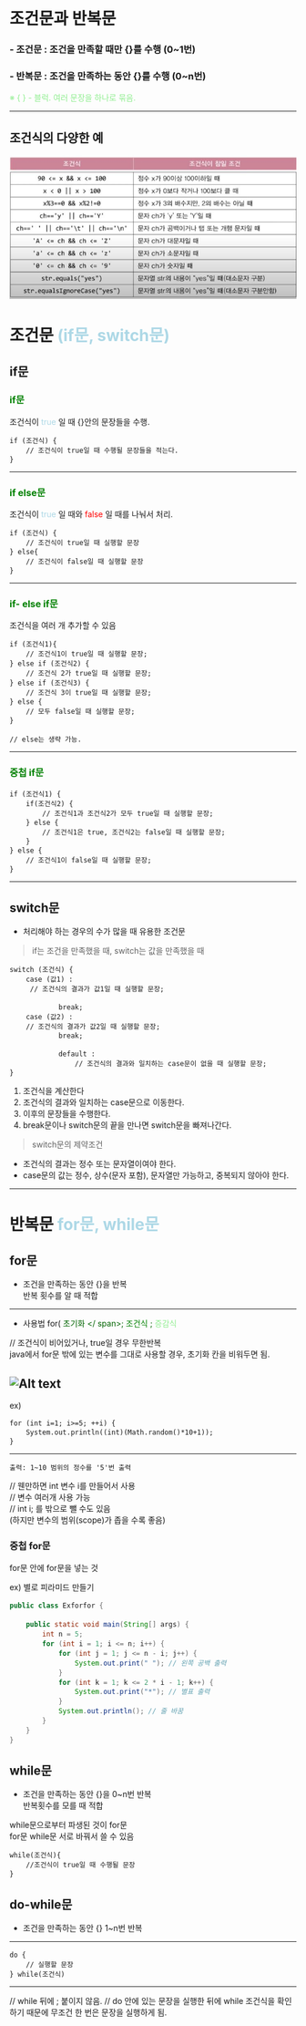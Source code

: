 # 조건문과 반복문
### - 조건문 : 조건을 만족할 때만 {}를 수행 (0~1번)  
### - 반복문 : 조건을 만족하는 동안 {}를 수행 (0~n번)


 <span style = "color:lightgreen">※ { } - 블럭. 여러 문장을 하나로 묶음.</span>

---
## 조건식의 다양한 예
![Alt text](<조건식의 다양한 예.JPG>)


# 조건문 <span style = "color:lightblue"> (if문, switch문) </span>
## if문


###   <span style = "color:green"> if문 </span>
조건식이 <span style = "color:lightblue"> true </span>일 때 {}안의 문장들을 수행.  

    if (조건식) {
        // 조건식이 true일 때 수행될 문장들을 적는다.
    }

---
###   <span style = "color:green"> if else문 </span>  
조건식이 <span style = "color:lightblue"> true </span>일 때와 <span style = "color:red"> false </span> 일 때를 나눠서 처리.  

    if (조건식) {
        // 조건식이 true일 때 실행할 문장
    } else{
        // 조건식이 false일 때 실행할 문장
    }

---

###    <span style = "color:green"> if- else if문 </span>  
조건식을 여러 개 추가할 수 있음

    if (조건식1){
        // 조건식1이 true일 때 실행할 문장;
    } else if (조건식2) {
        // 조건식 2가 true일 때 실행할 문장;
    } else if (조건식3) {
        // 조건식 3이 true일 때 실행할 문장;
    } else {
        // 모두 false일 때 실행할 문장;
    }  

    // else는 생략 가능.


---

###  <span style = "color:green"> 중첩 if문  </span>   



    if (조건식1) {
        if(조건식2) {
            // 조건식1과 조건식2가 모두 true일 때 실행할 문장;
        } else {
            // 조건식1은 true, 조건식2는 false일 때 실행할 문장;
        }
    } else {
        // 조건식1이 false일 때 실행할 문장;
    }
---

## switch문  
- 처리해야 하는 경우의 수가 많을 때 유용한 조건문  

> if는 조건을 만족했을 때, switch는 값을 만족했을 때  

    switch (조건식) {
        case (값1) :
         // 조건식의 결과가 값1일 때 실행할 문장;

                break;
        case (값2) : 
        // 조건식의 결과가 값2일 때 실행할 문장;
                break;

                default :
                    // 조건식의 결과와 일치하는 case문이 없을 때 실행할 문장;
    }

1. 조건식을 계산한다  
2. 조건식의 결과와 일치하는 case문으로 이동한다.  
3. 이후의 문장들을 수행한다.  
4. break문이나 switch문의 끝을 만나면 switch문을 빠져나간다.

>switch문의 제약조건  
- 조건식의 결과는 정수 또는 문자열이여야 한다.
- case문의 값는 정수, 상수(문자 포함), 문자열만 가능하고, 중복되지 않아야 한다.  


---



# 반복문 <span style = "color:lightblue"> for문, while문 </span>

## for문  
- 조건을 만족하는 동안 {}을 반복  
반복 횟수를 알 때 적합  
---
- 사용법
for(<span style = "color:darkgreen"> 초기화 </
span>; <span style = "color:green"> 조건식 </span>; <span style = "color:lightgreen"> 증감식 </span>

// 조건식이 비어있거나, true일 경우 무한반복  
java에서 for문 밖에 있는 변수를 그대로 사용할 경우, 초기화 칸을 비워두면 됨.  

![Alt text](../image/for%EB%AC%B8.JPG)
---
ex)  

    for (int i=1; i>=5; ++i) {
        System.out.println((int)(Math.random()*10+1));
    }
---
    출력: 1~10 범위의 정수를 '5'번 출력  

// 웬만하면 int 변수 i를 만들어서 사용  
// 변수 여러개 사용 가능  
// int i; 를 밖으로 뺄 수도 있음  
 (하지만 변수의 범위(scope)가 좁을 수록 좋음)  

### 중첩 for문  

for문 안에 for문을 넣는 것

ex) 별로 피라미드 만들기  
```java
public class Exforfor {

    public static void main(String[] args) {
        int n = 5;
        for (int i = 1; i <= n; i++) {
            for (int j = 1; j <= n - i; j++) {
                System.out.print(" "); // 왼쪽 공백 출력
            }
            for (int k = 1; k <= 2 * i - 1; k++) {
                System.out.print("*"); // 별표 출력
            }
            System.out.println(); // 줄 바꿈
        }
    }
}
```  


## while문  

- 조건을 만족하는 동안 {}을 0~n번 반복  
반복횟수를 모를 때 적합  

while문으로부터 파생된 것이 for문  
for문  while문 서로 바꿔서 쓸 수 있음  

    while(조건식){
        //조건식이 true일 때 수행될 문장
    }  


## do-while문  
- 조건을 만족하는 동안 {} 1~n번 반복  

---
    do {  
        // 실행할 문장  
    } while(조건식)  

---
// while 뒤에 ; 붙이지 않음.
// do 안에 있는 문장을 실행한 뒤에 while 조건식을 확인하기 때문에 무조건 한 번은 문장을 실행하게 됨.  